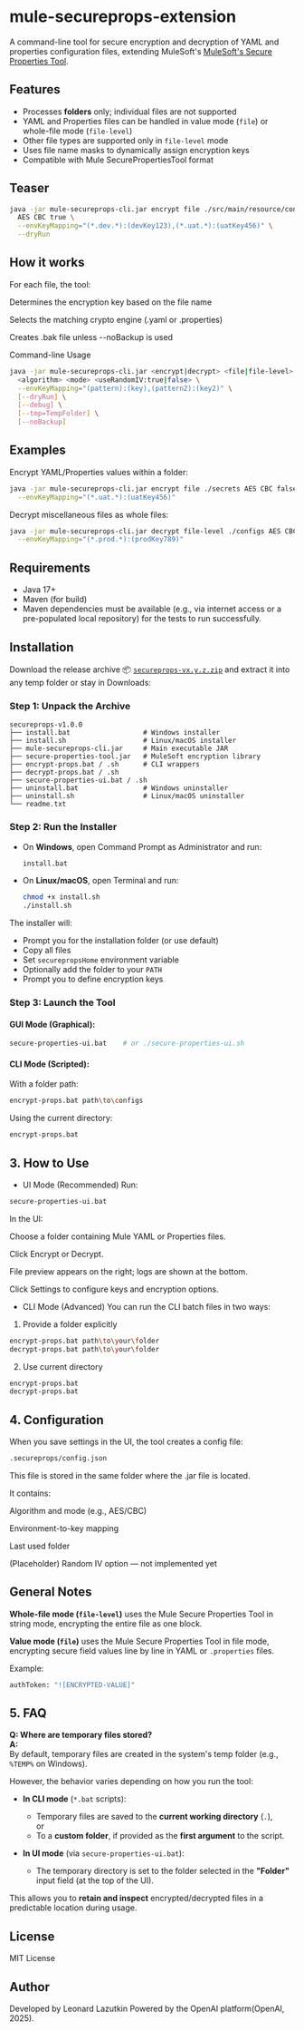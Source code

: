 # mule-secureprops-extension

A command-line tool for secure encryption and decryption of YAML and properties configuration files, extending MuleSoft's
[MuleSoft's Secure Properties Tool](https://docs.mulesoft.com/mule-runtime/latest/secure-configuration-properties).


## Features

- Processes **folders** only; individual files are not supported
- YAML and Properties files can be handled in value mode (`file`) or whole-file mode (`file-level`)
- Other file types are supported only in `file-level` mode
- Uses file name masks to dynamically assign encryption keys
- Compatible with Mule SecurePropertiesTool format

## Teaser

```sh
java -jar mule-secureprops-cli.jar encrypt file ./src/main/resource/config \
  AES CBC true \
  --envKeyMapping="(*.dev.*):(devKey123),(*.uat.*):(uatKey456)" \
  --dryRun
```

## How it works
For each file, the tool:

Determines the encryption key based on the file name

Selects the matching crypto engine (.yaml or .properties)

Creates .bak file unless --noBackup is used

Command-line Usage
```sh
java -jar mule-secureprops-cli.jar <encrypt|decrypt> <file|file-level> <folderPath> \
  <algorithm> <mode> <useRandomIV:true|false> \
  --envKeyMapping="(pattern):(key),(pattern2):(key2)" \
  [--dryRun] \
  [--debug] \
  [--tmp=TempFolder] \
  [--noBackup]
```


## Examples
Encrypt YAML/Properties values within a folder:
```sh
java -jar mule-secureprops-cli.jar encrypt file ./secrets AES CBC false \
  --envKeyMapping="(*.uat.*):(uatKey456)"
```

Decrypt miscellaneous files as whole files:
```sh
java -jar mule-secureprops-cli.jar decrypt file-level ./configs AES CBC false \
  --envKeyMapping="(*.prod.*):(prodKey789)"
```



## Requirements
- Java 17+
- Maven (for build)
- Maven dependencies must be available (e.g., via internet access or a
  pre-populated local repository) for the tests to run successfully.

  

## Installation

Download the release archive 📦 [`secureprops-vx.y.z.zip`](https://github.com/lazhoff/mule-secureprops-cli/releases) and extract it into any temp folder or stay in Downloads:
 

### Step 1: Unpack the Archive

```
secureprops-v1.0.0
├── install.bat                  # Windows installer
├── install.sh                   # Linux/macOS installer
├── mule-secureprops-cli.jar     # Main executable JAR
├── secure-properties-tool.jar   # MuleSoft encryption library
├── encrypt-props.bat / .sh      # CLI wrappers
├── decrypt-props.bat / .sh
├── secure-properties-ui.bat / .sh
├── uninstall.bat                # Windows uninstaller
├── uninstall.sh                 # Linux/macOS uninstaller
└── readme.txt
```

### Step 2: Run the Installer

- On **Windows**, open Command Prompt as Administrator and run:
  ```bat
  install.bat
  ```

- On **Linux/macOS**, open Terminal and run:
  ```bash
  chmod +x install.sh
  ./install.sh
  ```

The installer will:
- Prompt you for the installation folder (or use default)
- Copy all files
- Set `securepropsHome` environment variable
- Optionally add the folder to your `PATH`
- Prompt you to define encryption keys

### Step 3: Launch the Tool

#### GUI Mode (Graphical):
```sh
secure-properties-ui.bat    # or ./secure-properties-ui.sh
```

#### CLI Mode (Scripted):

With a folder path:
```sh
encrypt-props.bat path\to\configs
```

Using the current directory:
```sh
encrypt-props.bat
```


## 3. How to Use
- UI Mode (Recommended)
Run:

```sh
secure-properties-ui.bat
```

In the UI:

Choose a folder containing Mule YAML or Properties files.

Click Encrypt or Decrypt.

File preview appears on the right; logs are shown at the bottom.

Click Settings to configure keys and encryption options.

- CLI Mode (Advanced)
You can run the CLI batch files in two ways:

1. Provide a folder explicitly

```sh
encrypt-props.bat path\to\your\folder
decrypt-props.bat path\to\your\folder
```

2. Use current directory

```sh
encrypt-props.bat
decrypt-props.bat
```

## 4. Configuration
When you save settings in the UI, the tool creates a config file:

```sh
.secureprops/config.json
```

This file is stored in the same folder where the .jar file is located.

It contains:

Algorithm and mode (e.g., AES/CBC)

Environment-to-key mapping

Last used folder

(Placeholder) Random IV option — not implemented yet



## General Notes
**Whole-file mode (`file-level`)** uses the Mule Secure Properties Tool in string mode, encrypting the entire file as one block.

**Value mode (`file`)** uses the Mule Secure Properties Tool in file mode, encrypting secure field values line by line in YAML or `.properties` files.

Example:

```sh
authToken: "![ENCRYPTED-VALUE]"
```


## 5. FAQ

**Q: Where are temporary files stored?**  
**A:**  
By default, temporary files are created in the system's temp folder (e.g., `%TEMP%` on Windows).

However, the behavior varies depending on how you run the tool:

- **In CLI mode** (`*.bat` scripts):  
  - Temporary files are saved to the **current working directory** (`.`),  
    or  
  - To a **custom folder**, if provided as the **first argument** to the script.

- **In UI mode** (via `secure-properties-ui.bat`):  
  - The temporary directory is set to the folder selected in the **"Folder"** input field (at the top of the UI).

This allows you to **retain and inspect** encrypted/decrypted files in a predictable location during usage.

## License
MIT License

## Author
Developed by Leonard Lazutkin
Powered by the OpenAI platform(OpenAI, 2025).

 
 